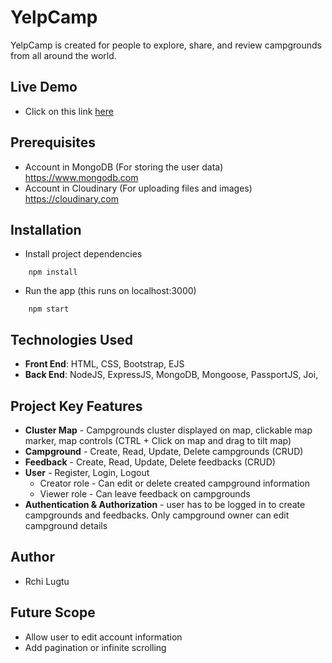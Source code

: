 # YelpCamp
YelpCamp is created for people to explore, share, and review campgrounds from all around the world.
## Live Demo
* Click on this link [here](https://yelpcampsites.herokuapp.com/)
## Prerequisites
* Account in MongoDB (For storing the user data) https://www.mongodb.com
* Account in Cloudinary (For uploading files and images) https://cloudinary.com
## Installation
* Install project dependencies
```
    npm install
```
* Run the app (this runs on localhost:3000)
```
    npm start
```
## Technologies Used
* **Front End**: HTML, CSS, Bootstrap, EJS
* **Back End**: NodeJS, ExpressJS, MongoDB, Mongoose, PassportJS, Joi, 
## Project Key Features
* **Cluster Map** - Campgrounds cluster displayed on map, clickable map marker, map controls (CTRL + Click on map and drag to tilt map)
* **Campground** -  Create, Read, Update, Delete campgrounds (CRUD)
* **Feedback** -  Create, Read, Update, Delete feedbacks (CRUD)
* **User** - Register, Login, Logout
  * Creator role - Can edit or delete created campground information
  * Viewer role - Can leave feedback on campgrounds
* **Authentication & Authorization** - user has to be logged in to create campgrounds and feedbacks. Only campground owner can edit campground details

## Author
* Rchi Lugtu
## Future Scope
* Allow user to edit account information
* Add pagination or infinite scrolling
